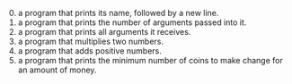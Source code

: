 0. a program that prints its name, followed by a new line.
1. a program that prints the number of arguments passed into it.
2.  a program that prints all arguments it receives.
3. a program that multiplies two numbers.
4.  a program that adds positive numbers.
5. a program that prints the minimum number of coins to make change for an amount of money.
